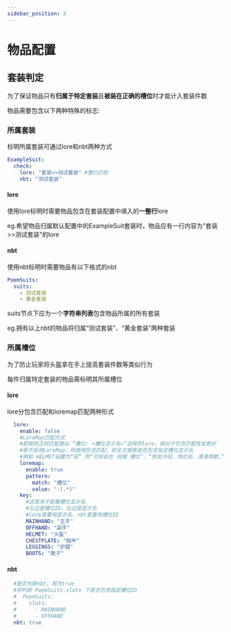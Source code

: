 ```yaml
---
sidebar_position: 3
---
```


# 物品配置

## 套装判定

为了保证物品只有**归属于特定套装**且**被装在正确的槽位**时才能计入套装件数

物品需要包含以下两种特殊的标志:

### 所属套装

标明所属套装可通过lore和nbt两种方式

```yaml
ExampleSuit:
  check:
    lore: "套装>>测试套装" #整行匹配
    nbt: "测试套装"
```
#### lore
使用lore标明时需要物品包含在套装配置中填入的**一整行**lore

eg.希望物品归属默认配置中的ExampleSuit套装时，物品应有一行内容为"套装>>测试套装"的lore

#### nbt
使用nbt标明时需要物品有以下格式的nbt

```yaml
PoemSuits:
  suits:
    - 测试套装
    - 黄金套装
```
suits节点下应为一个**字符串列表**包含物品所属的所有套装

eg.拥有以上nbt的物品将归属“测试套装”、“黄金套装”两种套装

### 所属槽位

为了防止玩家将头盔拿在手上提高套装件数等类似行为

每件归属特定套装的物品需标明其所属槽位

#### lore

lore分包含匹配和loremap匹配两种形式
```yaml
  lore:
    enable: false
    #LoreMap匹配方式
    #即按照正则匹配类似 “槽位: <槽位显示名>”这样的lore，相对于包含匹配性能更好
    #若不启用LoreMap，则使用包含匹配，即全文搜索是否包含指定槽位显示名
    #例如 HELMET设置为“冠” 则“可安装在 冠帽 槽位”，“怒发冲冠，凭栏处、潇潇雨歇。” 将匹配到 HELMET槽位
    loremap:
      enable: true
      pattern:
        match: "槽位"
        value: ":(.*)"
    key:
      #这里用于配置槽位显示名
      #左边是槽位ID，右边是显示名
      #lore里要用显示名，nbt里要用槽位ID
      MAINHAND: "主手"
      OFFHAND: "副手"
      HELMET: "头盔"
      CHESTPLATE: "胸甲"
      LEGGINGS: "护腿"
      BOOTS: "靴子"
```

#### nbt

```yaml
  #是否判断nbt，若为true
  #将判断 PoemSuits.slots 下是否包含指定槽位ID
  #  PoemSuits:
  #    slots:
  #      - MAINHAND
  #      - OFFHAND
  nbt: true
```